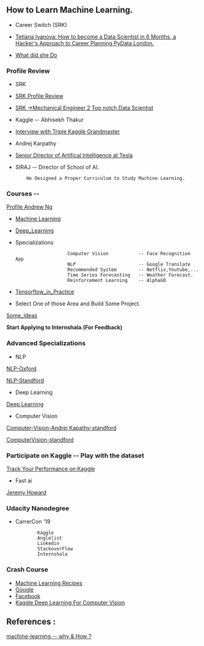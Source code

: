 ## How to Learn Machine Learning.

- Career Switch (SRK)

- [Tetiana Ivanova: How to become a Data Scientist in 6 Months, a Hacker's Approach to Career Planning
PyData London.](https://www.youtube.com/watch?v=rIofV14c0tc)

- [What did she Do](https://www.slideshare.net/TetianaIvanova2/how-to-become-a-data-scientist-in-6-months)

### Profile Review

- SRK 

- [SRK Profile Review](https://in.linkedin.com/in/sudalairajkumar)

- [SRK ->Mechanical Engineer 2 Top notch Data Scientist](https://www.youtube.com/watch?v=PJs_2Kyw_RQ)



- Kaggle -- Abhisekh Thakur

- [Interview with Triple Kaggle Grandmaster](https://www.youtube.com/watch?v=8lniZVqRLA0)

- Andrej Karpathy

- [Senior Director of Artifical Intelligence at Tesla](https://www.linkedin.com/in/andrej-karpathy-9a650716)

- SIRAJ  -- Director of School of AI.

          He Designed a Proper Curriculum to Study Machine Learning.

### Courses -- 

[Profile Andrew Ng](https://www.coursera.org/instructor/andrewng)

- [Machine Learning](https://www.coursera.org/learn/machine-learning)
- [Deep_Learning](https://www.coursera.org/specializations/deep-learning)

- Specializations
                    
                         Computer Vision           -- Face Recognition App
                         NLP                       -- Google Translate 
                         Recommended System        -- Netflix,Youtube,...
                         Time Series Forecasting   -- Weather Forecast.
                         Reinforcement Learning    -- AlphaGO
                          
- [Tensorflow_in_Practice](https://www.coursera.org/specializations/tensorflow-in-practice)

- Select One of those Area and Build Some Project.

[Some_Ideas](https://github.com/llSourcell?tab=repositories)

**Start Applying to Internshala.(For Feedback)**

### Advanced Specializations

- NLP

[NLP-Oxford](https://www.youtube.com/playlist?list=PL613dYIGMXoZBtZhbyiBqb0QtgK6oJbpm)

[NLP-Standford](https://www.youtube.com/playlist?list=PLoROMvodv4rOhcuXMZkNm7j3fVwBBY42z)

- Deep Learning

[Deep Learning](https://www.youtube.com/playlist?list=PLjK8ddCbDMphIMSXn-w1IjyYpHU3DaUYw)

- Computer Vision

[Computer-Vision-Andrej Kapathy-standford](https://www.youtube.com/playlist?list=PLkt2uSq6rBVctENoVBg1TpCC7OQi31AlC)

[ComputerVision-standford](https://www.youtube.com/playlist?list=PL3FW7Lu3i5JvHM8ljYj-zLfQRF3EO8sYv)

### Participate on Kaggle -- Play with the dataset 

[Track Your Performance on Kaggle](https://www.kaggle.com/progression)

- Fast ai 

[Jeremy Howard](https://www.fast.ai/)

### Udacity Nanodegree
 
 
- CarrerCon '19

              Kaggle
              Anglelist
              Linkedin
              StackoverFlow
              Internshala
              
### Crash Course 

- [Machine Learning Recipes](https://www.youtube.com/playlist?list=PLOU2XLYxmsIIuiBfYad6rFYQU_jL2ryal)
- [Google](https://developers.google.com/machine-learning/crash-course/exercises)
- [Facebook](https://research.fb.com/blog/2018/05/the-facebook-field-guide-to-machine-learning-video-series/)
- [Kaggle Deep Learning For Computer Vision](https://www.kaggle.com/dansbecker/intro-to-dl-for-computer-vision)

## References :

[machine-learning -- why & How ?](https://github.com/ZuzooVn/machine-learning-for-software-engineers)    


